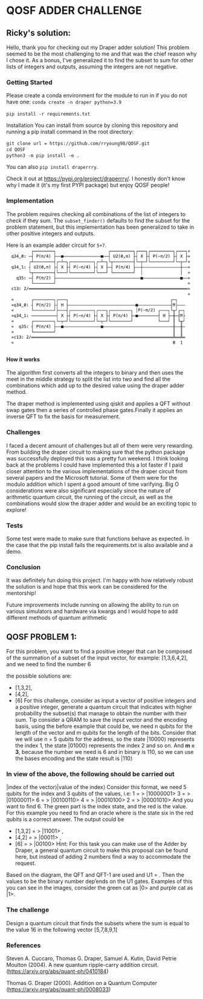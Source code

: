 # QOSF ADDER CHALLENGE

## Ricky's solution:

Hello, thank you for checking out my Draper adder solution! This problem seemed
to be the most challenging to me and that was the chief reason why I chose it. As
a bonus, I've generalized it to find the subset to sum for other lists of
integers and outputs, assuming the integers are not negative.

### Getting Started

Please create a conda environment for the module to run in if you do not have
one: `conda create -n draper python=3.9`

`pip install -r requirements.txt`

Installation You can install from source by cloning this repository and running
a pip install command in the root directory:

```
git clone url = https://github.com/rryoung98/QOSF.git
cd QOSF
python3 -m pip install -e .
```

You can also `pip install draperrry`. 

Check it out at https://pypi.org/project/draperrry/. 
I honestly don't know why I made it (it's my first PYPI package) but enjoy QOSF
people!

### Implementation

The problem requires checking all combinations of the list of integers to check
if they sum. The `subset_finder()` defaults to find the subset for the problem
statement, but this implementation has been generalized to take in other
positive integers and outputs.

Here is an example adder circuit for `5+7`. ![circuit](./assets/circuit.png)

#### How it works

The algorithm first converts all the integers to binary and then uses the meet
in the middle strategy to split the list into two and find all the combinations
which add up to the desired value using the draper adder method.

The draper method is implemented using qiskit and applies a QFT without swap
gates then a series of controlled phase gates.Finally it applies an inverse QFT to fix the basis for measurement.

### Challenges

I faced a decent amount of challenges but all of them were very rewarding. From
building the draper circuit to making sure that the python package was
successfully deployed this was a pretty fun weekend. I think looking back at the
problems I could have implemented this a lot faster if I paid closer attention
to the various implementations of the draper circuit from several papers and the
Microsoft tutorial. Some of them were for the modulo addition which I spent a
good amount of time varifying. Big O considerations were also significant
especially since the nature of arithmetic quantum circuit, the running of the
circuit, as well as the combinations would slow the draper adder and would be an
exciting topic to explore!

### Tests

Some test were made to make sure that functions behave as expected. In the case
that the pip install fails the requirements.txt is also available and a demo.

### Conclusion

It was definitely fun doing this project. I'm happy with how relatively robust
the solution is and hope that this work can be considered for the mentorship!

Future improvements include running on allowing the ability to run on various
simulators and hardware via kwargs and I would hope to add different methods of
quantum arithmetic

## QOSF PROBLEM 1:

For this problem, you want to find a positive integer that can be composed of
the summation of a subset of the input vector, for example: [1,3,6,4,2], and we
need to find the number 6

the possible solutions are:

- [1,3,2],
- [4,2],
- [6] For this challenge, consider as input a vector of positive integers and a
  positive integer, generate a quantum circuit that indicates with higher
  probability the subset(s) that manage to obtain the number with their sum. Tip
  consider a QRAM to save the input vector and the encoding basis, using the
  before example that could be, we need n qubits for the length of the vector
  and m qubits for the length of the bits. Consider that we will use n = 5
  qubits for the address, so the state |10000⟩ represents the index 1, the state
  |01000⟩ represents the index 2 and so on. And **m = 3**, because the number we
  need is 6 and in binary is 110, so we can use the bases encoding and the state
  result is |110⟩

### In view of the above, the following should be carried out

|index of the vector⟩|value of the index⟩ Consider this format, we need 5 qubits
for the index and 3 qubits of the values, i.e: 1 = > |10000001> 3 = > |01000011>
6 = > |00100110> 4 = > |00010100> 2 = > |00001010> And you want to find 6. The
green part is the index state, and the red is the value. For this example you
need to find an oracle where is the state six in the red qubits is a correct
answer. The output could be

- [1,3,2] = > |11001> ,
- [4,2] = > |00011> ,
- [6] = > |00100> Hint: For this task you can make use of the Adder by Draper, a
  general quantum circuit to make this proposal can be found here, but instead
  of adding 2 numbers find a way to accommodate the request.

Based on the diagram, the QFT and QFT-1 are used and U1 = . Then the values to
be the binary number dep’ends on the U1 gates. Examples of this you can see in
the images, consider the green cat as |0> and purple cat as |1>.

### The challenge

Design a quantum circuit that finds the subsets where the sum is equal to the
value 16 in the following vector [5,7,8,9,1]

### References

Steven A. Cuccaro, Thomas G. Draper, Samuel A. Kutin, David Petrie Moulton
(2004). A new quantum ripple-carry addition circuit.
(https://arxiv.org/abs/quant-ph/0410184)

Thomas G. Draper (2000). Addition on a Quantum Computer
(https://arxiv.org/abs/quant-ph/0008033)
